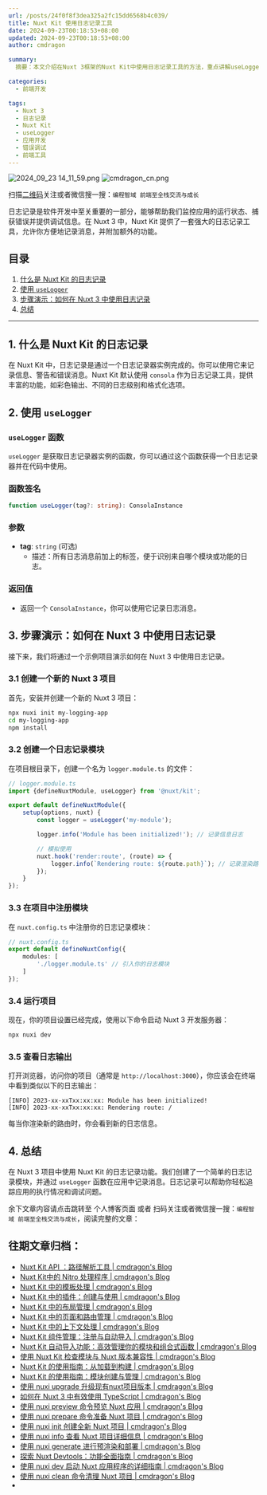 ```yaml
---
url: /posts/24f0f8f3dea325a2fc15dd6568b4c039/
title: Nuxt Kit 使用日志记录工具
date: 2024-09-23T00:18:53+08:00
updated: 2024-09-23T00:18:53+08:00
author: cmdragon

summary:
  摘要：本文介绍在Nuxt 3框架的Nuxt Kit中使用日志记录工具的方法，重点讲解useLogger函数的应用，通过创建示例项目一步步展示如何配置和使用日志记录功能来监控应用状态、记录信息和调试错误，提升开发效率和应用维护性。

categories:
  - 前端开发

tags:
  - Nuxt 3
  - 日志记录
  - Nuxt Kit
  - useLogger
  - 应用开发
  - 错误调试
  - 前端工具
---
```


<img src="https://static.cmdragon.cn/blog/images/2024_09_23 14_11_59.png@blog" title="2024_09_23 14_11_59.png" alt="2024_09_23 14_11_59.png"/>

<img src="https://api2.cmdragon.cn/upload/cmder/20250304_012821924.jpg" title="cmdragon_cn.png" alt="cmdragon_cn.png"/>


扫描[二维码](https://api2.cmdragon.cn/upload/cmder/20250304_012821924.jpg)关注或者微信搜一搜：`编程智域 前端至全栈交流与成长`

日志记录是软件开发中至关重要的一部分，能够帮助我们监控应用的运行状态、捕获错误并提供调试信息。在 Nuxt 3 中，Nuxt Kit
提供了一套强大的日志记录工具，允许你方便地记录消息，并附加额外的功能。

## 目录

1. [什么是 Nuxt Kit 的日志记录](#什么是-nuxt-kit-的日志记录)
2. [使用 `useLogger`](#使用-useLogger)
3. [步骤演示：如何在 Nuxt 3 中使用日志记录](#步骤演示：如何在-nuxt-3-中使用日志记录)
4. [总结](#总结)

---

## 1. 什么是 Nuxt Kit 的日志记录

在 Nuxt Kit 中，日志记录是通过一个日志记录器实例完成的。你可以使用它来记录信息、警告和错误消息。Nuxt Kit 默认使用 `consola`
作为日志记录工具，提供丰富的功能，如彩色输出、不同的日志级别和格式化选项。

## 2. 使用 `useLogger`

### `useLogger` 函数

`useLogger` 是获取日志记录器实例的函数，你可以通过这个函数获得一个日志记录器并在代码中使用。

### 函数签名

```typescript
function useLogger(tag?: string): ConsolaInstance
```

### 参数

- **tag**: `string` (可选)
    - 描述：所有日志消息前加上的标签，便于识别来自哪个模块或功能的日志。

### 返回值

- 返回一个 `ConsolaInstance`，你可以使用它记录日志消息。

## 3. 步骤演示：如何在 Nuxt 3 中使用日志记录

接下来，我们将通过一个示例项目演示如何在 Nuxt 3 中使用日志记录。

### 3.1 创建一个新的 Nuxt 3 项目

首先，安装并创建一个新的 Nuxt 3 项目：

```bash
npx nuxi init my-logging-app
cd my-logging-app
npm install
```

### 3.2 创建一个日志记录模块

在项目根目录下，创建一个名为 `logger.module.ts` 的文件：

```typescript
// logger.module.ts
import {defineNuxtModule, useLogger} from '@nuxt/kit';

export default defineNuxtModule({
    setup(options, nuxt) {
        const logger = useLogger('my-module');

        logger.info('Module has been initialized!'); // 记录信息日志

        // 模拟使用
        nuxt.hook('render:route', (route) => {
            logger.info(`Rendering route: ${route.path}`); // 记录渲染路由事件
        });
    }
});
```

### 3.3 在项目中注册模块

在 `nuxt.config.ts` 中注册你的日志记录模块：

```typescript
// nuxt.config.ts
export default defineNuxtConfig({
    modules: [
        './logger.module.ts' // 引入你的日志模块
    ]
});
```

### 3.4 运行项目

现在，你的项目设置已经完成，使用以下命令启动 Nuxt 3 开发服务器：

```bash
npx nuxi dev
```

### 3.5 查看日志输出

打开浏览器，访问你的项目（通常是 `http://localhost:3000`），你应该会在终端中看到类似以下的日志输出：

```
[INFO] 2023-xx-xxTxx:xx:xx: Module has been initialized!
[INFO] 2023-xx-xxTxx:xx:xx: Rendering route: /
```

每当你渲染新的路由时，你会看到新的日志信息。

## 4. 总结

在 Nuxt 3 项目中使用 Nuxt Kit 的日志记录功能。我们创建了一个简单的日志记录模块，并通过 `useLogger`
函数在应用中记录消息。日志记录可以帮助你轻松追踪应用的执行情况和调试问题。

余下文章内容请点击跳转至 个人博客页面 或者 扫码关注或者微信搜一搜：`编程智域 前端至全栈交流与成长`，阅读完整的文章：

## 往期文章归档：

- [Nuxt Kit API ：路径解析工具 | cmdragon's Blog](https://blog.cmdragon.cn/posts/441492dbf6ae/)
- [Nuxt Kit中的 Nitro 处理程序 | cmdragon's Blog](https://blog.cmdragon.cn/posts/2bd1fe409aca/)
- [Nuxt Kit 中的模板处理 | cmdragon's Blog](https://blog.cmdragon.cn/posts/4cf144d7b562/)
- [Nuxt Kit 中的插件：创建与使用 | cmdragon's Blog](https://blog.cmdragon.cn/posts/080baafc9cf0/)
- [Nuxt Kit 中的布局管理 | cmdragon's Blog](https://blog.cmdragon.cn/posts/1c99e3fc4fb0/)
- [Nuxt Kit 中的页面和路由管理 | cmdragon's Blog](https://blog.cmdragon.cn/posts/85c68e006ffc/)
- [Nuxt Kit 中的上下文处理 | cmdragon's Blog](https://blog.cmdragon.cn/posts/83b074b7a330/)
- [Nuxt Kit 组件管理：注册与自动导入 | cmdragon's Blog](https://blog.cmdragon.cn/posts/1097e357ea9a/)
- [Nuxt Kit 自动导入功能：高效管理你的模块和组合式函数 | cmdragon's Blog](https://blog.cmdragon.cn/posts/54548c5422db/)
- [使用 Nuxt Kit 检查模块与 Nuxt 版本兼容性 | cmdragon's Blog](https://blog.cmdragon.cn/posts/7739f2e3f502/)
- [Nuxt Kit 的使用指南：从加载到构建 | cmdragon's Blog](https://blog.cmdragon.cn/posts/89214487bbdc/)
- [Nuxt Kit 的使用指南：模块创建与管理 | cmdragon's Blog](https://blog.cmdragon.cn/posts/4dc052ff586b/)
- [使用 nuxi upgrade 升级现有nuxt项目版本 | cmdragon's Blog](https://blog.cmdragon.cn/posts/07ce67a781de/)
- [如何在 Nuxt 3 中有效使用 TypeScript | cmdragon's Blog](https://blog.cmdragon.cn/posts/cd079a58ef40/)
- [使用 nuxi preview 命令预览 Nuxt 应用 | cmdragon's Blog](https://blog.cmdragon.cn/posts/7f243ae60d60/)
- [使用 nuxi prepare 命令准备 Nuxt 项目 | cmdragon's Blog](https://blog.cmdragon.cn/posts/1df59c03194c/)
- [使用 nuxi init 创建全新 Nuxt 项目 | cmdragon's Blog](https://blog.cmdragon.cn/posts/25142fd0f7a7/)
- [使用 nuxi info 查看 Nuxt 项目详细信息 | cmdragon's Blog](https://blog.cmdragon.cn/posts/15f6f5b42fd0/)
- [使用 nuxi generate 进行预渲染和部署 | cmdragon's Blog](https://blog.cmdragon.cn/posts/ab02ca20e749/)
- [探索 Nuxt Devtools：功能全面指南 | cmdragon's Blog](https://blog.cmdragon.cn/posts/79fd8b17a254/)
- [使用 nuxi dev 启动 Nuxt 应用程序的详细指南 | cmdragon's Blog](https://blog.cmdragon.cn/posts/ef880861a974/)
- [使用 nuxi clean 命令清理 Nuxt 项目 | cmdragon's Blog](https://blog.cmdragon.cn/posts/e55433e2a415/)
-


